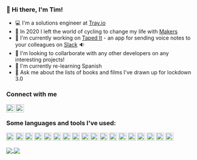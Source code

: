 ### 👋 Hi there, I'm Tim!

- 💻 I'm a solutions engineer at [Tray.io](https://tray.io/)
- 📖 In 2020 I left the world of cycling to change my life with [Makers](https://makers.tech/about-us/)
- :telescope: I'm currently working on [Taped It](https://github.com/voice-notes) - an app for sending voice notes to your colleagues on [Slack](https://slack.com/intl/en-gb/) :sound:
- :dancers: I'm looking to collarborate with any other developers on any interesting projects!
- :seedling: I'm currently re-learning Spanish
- :speech_balloon: Ask me about the lists of books and films I've drawn up for lockdown 3.0

### Connect with me

[<img align="left" alt="Chris | LinkedIn" width="22px" src="https://upload.wikimedia.org/wikipedia/commons/c/c9/Linkedin.svg" target='_blank'/>](https://www.linkedin.com/in/chris-cooney-003028160/)
[<img align="left" alt="Tim | Outlook" width="22px" src="https://upload.wikimedia.org/wikipedia/commons/4/48/Outlook.com_icon.svg" />](mailto:timcpb@outlook.com)
<br/>

### Some languages and tools I've used:

<a href="https://developer.mozilla.org/en-US/docs/Web/JavaScript" title="JavaScript"><img src="https://github.com/tomchen/stack-icons/blob/master/logos/javascript.svg" alt="JavaScript" width="21px" height="21px"></a>
<a href="https://www.typescriptlang.org/" title="Typescript"><img src="https://github.com/tomchen/stack-icons/blob/master/logos/typescript-icon.svg" alt="Typescript" width="21px" height="21px"></a>
<a href="https://www.ruby-lang.org/en/" title="Ruby"><img src="https://upload.wikimedia.org/wikipedia/commons/7/73/Ruby_logo.svg" alt="Ruby" width="21px" height="21px"></a>
<a href="https://www.w3.org/TR/html5/" title="HTML5"><img src="https://github.com/tomchen/stack-icons/blob/master/logos/html-5.svg" alt="HTML5" width="21px" height="21px"></a>
<a href="https://www.w3.org/TR/CSS/" title="CSS3"><img src="https://github.com/tomchen/stack-icons/blob/master/logos/css-3.svg" alt="CSS3" width="21px" height="21px"></a>
<a href="https://reactjs.org/" title="React"><img src="https://github.com/tomchen/stack-icons/blob/master/logos/react.svg" alt="React" width="21px" height="21px"></a>
<a href="https://rubyonrails.org/" title="Rails"><img src="https://upload.wikimedia.org/wikipedia/commons/1/16/Ruby_on_Rails-logo.png" alt="Rails" width="21px" height="21px"></a>
<a href="https://nodejs.org/" title="Node.js"><img src="https://github.com/tomchen/stack-icons/blob/master/logos/nodejs-icon.svg" alt="Node.js" width="21px" height="21px"></a>
<a href="https://www.mongodb.org/" title="MongoDB"><img src="https://github.com/tomchen/stack-icons/blob/master/logos/mongodb-icon.svg" alt="MongoDB" width="21px" height="21px"></a>
<a href="https://graphql.org/" title="GraphQL"><img src="https://github.com/tomchen/stack-icons/blob/master/logos/graphql.svg" alt="GraphQL" width="21px" height="21px"></a>
<a href="https://www.postgresql.org/" title="PostgreSQL"><img src="https://upload.wikimedia.org/wikipedia/commons/thumb/2/29/Postgresql_elephant.svg/1080px-Postgresql_elephant.svg.png" alt="PostgreSQL" width="21px" height="21px"></a>
<a href="https://jestjs.io/" title="Jest"><img src="https://github.com/tomchen/stack-icons/blob/master/logos/jest.svg" alt="Jest" width="21px" height="21px"></a>
<a href="https://jasmine.github.io/" title="Jasmine"><img src="https://upload.wikimedia.org/wikipedia/en/thumb/2/22/Logo_jasmine.svg/1280px-Logo_jasmine.svg.png" alt="Jasmine" width="21px" height="21px"></a>
<a href="https://www.cypress.io/" title="Cypress"><img src="https://iconape.com/wp-content/files/gj/370774/svg/370774.svg" alt="Cypress" width="21px" height="21px"></a>
<a href="https://rspec.info/" title="RSpec"><img src="https://iconape.com/wp-content/png_logo_vector/rspec-logo.png" alt="RSpec" width="21px" height="21px"></a>
<a href="https://material-ui.com/" title="Material UI"><img src="https://github.com/tomchen/stack-icons/blob/master/logos/material-ui.svg" alt="Material UI" width="21px" height="21px"></a>
<a href="https://www.heroku.com/" title="Heroku"><img src="https://github.com/tomchen/stack-icons/blob/master/logos/heroku-icon.svg" alt="Heroku" width="21px" height="21px"></a>
<a href="https://circleci.com/" title="CircleCI"><img src="https://github.com/tomchen/stack-icons/blob/master/logos/circleci.svg" alt="CircleCI" width="21px" height="21px"></a>
<br />

<a href="https://github.com/anuraghazra/github-readme-stats" target="_blank">
  <img align="center" src="https://github-readme-stats.vercel.app/api?username=TimCPB&show_icons=true&theme=tokyonight&count_private=true&include_all_commits=true" />
</a>
<a href="https://github.com/anuraghazra/convoychat" target="_blank">
  <img align="center" src="https://github-readme-stats.vercel.app/api/top-langs/?username=TimCPB&theme=tokyonight&count_private=true&include_all_commits=true&layout=compact" />
</a>
